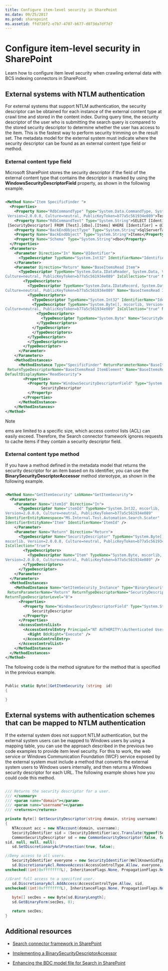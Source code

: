 ```yaml
---
title: Configure item-level security in SharePoint
ms.date: 09/25/2017
ms.prod: sharepoint
ms.assetid: ffd730f2-e7b7-4707-b677-d073da7df7d7
---
```



# Configure item-level security in SharePoint

Learn how to configure item level security when crawling external data with BCS indexing connectors in SharePoint.

## External systems with NTLM authentication
<a name="ItemLevelSecurity_NTLMAuth"> </a>

For external systems that support NTLM authentication, the security descriptor can be obtained for each instance of the external content type at crawl time and stored in the content index. During query time, the security descriptor of the user who is submitting the search query is compared to the stored security descriptor to determine whether the user has access to the item. This is the fastest way to perform security trimming on the result set. The metadata model for the external system must indicate where the security descriptor can be found as an external content type field or method.
  
    
    

### External content type field
<a name="ItemLevelSecurity_ExtTypeField"> </a>

Microsoft SharePoint stores the security descriptor if the field of the external content type that contains the descriptor is marked by using the **WindowsSecurityDescriptorField** property, as shown in the following example.
  
    
    

```XML

<Method Name="Item SpecificFinder ">
  <Properties>
    <Property Name="RdbCommandType" Type="System.Data.CommandType, System.Data, 
 Version=2.0.0.0, Culture=neutral, PublicKeyToken=b77a5c561934e089">Text</Property>
    <Property Name="RdbCommandText" Type="System.String">SELECT [Identifier] , 
 [SecurityDescriptor] FROM [Test].[dbo].[Items] WHERE [Identifier] = @Identifier</Property>
    <Property Name="BackEndObjectType" Type="System.String">SqlServerTable</Property>
    <Property Name="BackEndObject" Type="System.String">Items</Property>
    <Property Name="Schema" Type="System.String">dbo</Property>
  </Properties>
  <Parameters>
    <Parameter Direction="In" Name="@Identifier">
      <TypeDescriptor TypeName="System.Int32" IdentifierName="Identifier" Name="Identifier" />
    </Parameter>
    <Parameter Direction="Return" Name="BaseItemsRead Item">
      <TypeDescriptor TypeName="System.Data.IDataReader, System.Data, Version=2.0.0.0, 
Culture=neutral, PublicKeyToken=b77a5c561934e089" IsCollection="true" Name="BaseItemsRead Item">
        <TypeDescriptors>
          <TypeDescriptor TypeName="System.Data.IDataRecord, System.Data, Version=2.0.0.0, 
Culture=neutral, PublicKeyToken=b77a5c561934e089" Name="BaseItemsRead ItemElement">
          <TypeDescriptors>
            <TypeDescriptor TypeName="System.Int32" IdentifierName="Identifier" Name="Identifier"/>
            <TypeDescriptor TypeName="System.Byte[], mscorlib, Version=2.0.0.0, 
Culture=neutral, PublicKeyToken=b77a5c561934e089" IsCollection="true" Name="SecurityDescriptor">
              <TypeDescriptors>
                <TypeDescriptor TypeName="System.Byte" Name="SecurityDescriptorElement" />
              </TypeDescriptors>
            </TypeDescriptor>
            </TypeDescriptors>
          </TypeDescriptor>
          </TypeDescriptors>
        </TypeDescriptor>
      </Parameter>
    </Parameters>
    <MethodInstances>
      <MethodInstance Type="SpecificFinder" ReturnParameterName="BaseItemsRead Item"
 ReturnTypeDescriptorName="BaseItemsRead ItemElement" Name="BaseItemsRead Item"
DefaultDisplayName="ReadSecurity">
        <Properties>
          <Property Name="WindowsSecurityDescriptorField" Type="System.String">
                SecurityDescriptor
          </Property>
        </Properties>
      </MethodInstance>
    </MethodInstances>
</Method>
```

> [!NOTE]
> ems are limited to a specific size, which access control lists (ACL) can easily exceed. Therefore, the Search connector framework ignores requests to cache items if they contain a security descriptor field. 
  
    
    


### External content type method
<a name="ItemLevelSecurity_ExtTypeMethod"> </a>

If you have a method defined in the metadata model that returns the security descriptor for an item based on its identifier, you can use the **BinarySecurityDescriptorAccessor** method stereotype, as shown in the following example.
  
    
    

```XML

<Method Name="GetItemSecurity" LobName="GetItemSecurity">
  <Parameters>
    <Parameter Name="itemId" Direction="In">
      <TypeDescriptor Name="itemId" TypeName="System.Int32, mscorlib, 
Version=2.0.0.0, Culture=neutral, PublicKeyToken=b77a5c561934e089" 
IdentifierEntityNamespace="MS.Internal.Test.Automation.Search.Scater" 
IdentifierEntityName="Item" IdentifierName="ItemId" /> 
    </Parameter>
    <Parameter Name="Return" Direction="Return">
      <TypeDescriptor Name="SecurityDescriptor" TypeName="System.Byte[],
mscorlib, Version=2.0.0.0, Culture=neutral, PublicKeyToken=b77a5c561934e089" 
IsCollection="true">
        <TypeDescriptors>
          <TypeDescriptor Name="Item" TypeName="System.Byte, mscorlib, 
Version=2.0.0.0, Culture=neutral, PublicKeyToken=b77a5c561934e089" />
        </TypeDescriptors>
      </TypeDescriptor>
    </Parameter>
  </Parameters>
  <MethodInstances>
    <MethodInstance Name="GetItemSecurity_Instance" Type="BinarySecurityDescriptorAccessor"
 ReturnParameterName="Return" ReturnTypeDescriptorName="SecurityDescriptor" 
ReturnTypeDescriptorLevel="0">
      <Properties>
        <Property Name="WindowsSecurityDescriptorField" Type="System.String">
            SecurityDescriptor
        </Property>
      </Properties>
      <AccessControlList>
        <AccessControlEntry Principal="NT AUTHORITY\\Authenticated Users">
          <Right BdcRight="Execute" />
        </AccessControlEntry>
      </AccessControlList>
    </MethodInstance>
  </MethodInstances>
</Method>
```

The following code is the method signature for the method that is specified in the previous example.
  
    
    



```cs

Public static Byte[]GetItemSecurity (string  id)
{

}
```


## External systems with authentication schemes that can be mapped to NTLM authentication
<a name="ItemLevelSecurity_MappedToNTLM"> </a>

If the external system does not support NTLM authentication, but the external system users can be mapped to Windows users by using a mapping table, you can use the approach described in the previous two code examples to provide item level security. For this to work, the web service or Windows Communication Foundation (WCF) service exposed by the external system must include a method that converts the external system users to Windows users internally, and then returns a Windows security descriptor for each URL. The following example shows how you could code this method. 
  
    
    

```cs

/// Returns the security descriptor for a user.
/// </summary>
/// <param name="domain"></param>
/// <param name="username"></param>
/// <returns></returns>

private Byte[] GetSecurityDescriptor(string domain, string username)
{
   NTAccount acc = new NTAccount(domain, username);
   SecurityIdentifier sid = (SecurityIdentifier)acc.Translate(typeof(SecurityIdentifier));
   CommonSecurityDescriptor sd = new CommonSecurityDescriptor(false, false, ControlFlags.None,
sid, null, null, null);
   sd.SetDiscretionaryAclProtection(true, false);

//Deny access to all users.
   SecurityIdentifier everyone = new SecurityIdentifier(WellKnownSidType.WorldSid, null);
   sd.DiscretionaryAcl.RemoveAccess(AccessControlType.Allow, everyone, 
unchecked((int)0xffffffffL), InheritanceFlags.None, PropagationFlags.None);

//Grant full access to a specified user.
   sd.DiscretionaryAcl.AddAccess(AccessControlType.Allow, sid, 
unchecked((int)0xffffffffL), InheritanceFlags.None, PropagationFlags.None);
 
   byte[] secDes = new Byte[sd.BinaryLength];
   sd.GetBinaryForm(secDes, 0);

   return secDes;
}
```


## Additional resources
<a name="SP15Itemlevelsec_addlresources"> </a>


-  [Search connector framework in SharePoint](search-connector-framework-in-sharepoint.md)
    
  
-  [Implementing a BinarySecurityDescriptorAccessor](http://msdn.microsoft.com/library/6cf70490-dd3c-49cd-bb13-ed33e938435d%28Office.15%29.aspx)
    
  
-  [Enhancing the BDC model file for Search in SharePoint](enhancing-the-bdc-model-file-for-search-in-sharepoint.md)
    
  

